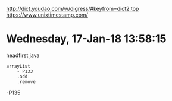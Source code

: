 http://dict.youdao.com/w/digress/#keyfrom=dict2.top  
https://www.unixtimestamp.com/

# Wednesday, 17-Jan-18 13:58:15  
headfirst java

    arrayList
        - P133
        .add
        .remove

-P135
